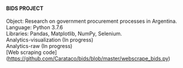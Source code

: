 #### BIDS PROJECT
  
    
Object: Research on government procurement processes in Argentina.    
Language: Python 3.7.6    
Libraries: Pandas, Matplotlib, NumPy, Selenium.   
Analytics-visualization (In progress)    
Analytics-raw (In progress)  
[Web scraping code] (https://github.com/Carataco/bids/blob/master/webscrape_bids.py) 
